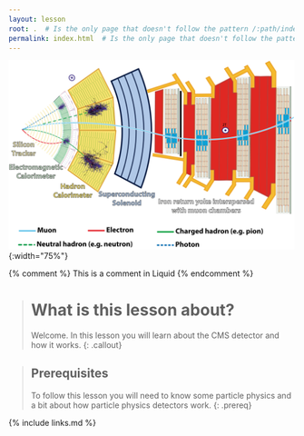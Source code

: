 ```yaml
---
layout: lesson
root: .  # Is the only page that doesn't follow the pattern /:path/index.html
permalink: index.html  # Is the only page that doesn't follow the pattern /:path/index.html
---
```


![](/fig/CMSslice_whiteBackground.png){:width="75%"}


<!-- this is an html comment -->

{% comment %} This is a comment in Liquid {% endcomment %}

> # What is this lesson about?
>
> Welcome. In this lesson you will learn about the CMS detector and how it works.
{: .callout}

> ## Prerequisites
>
> To follow this lesson you will need to know some particle physics and a bit about how particle physics detectors work.
{: .prereq}

{% include links.md %}
